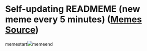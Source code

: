 # Self-updating READMEME (new meme every 5 minutes) ([Memes Source](https://bramses.notion.site/a49c1e962b7646879176ac3b327b6533?v=4d1eda54b170483cb03a40f257231764))

memestart![](https://www.notion.so/image/https%3A%2F%2Fs3-us-west-2.amazonaws.com%2Fsecure.notion-static.com%2F67920895-d28c-487b-b966-cbca2ee92fb3%2FB4B40A76-F28F-406A-A1AF-0DBE2E124BDE.jpeg?table=block&id=a7761604-0529-4611-aec9-d1e864e8c656&cache=v2)memeend
